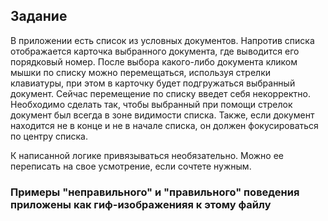 ## Задание

В приложении есть список из условных документов. Напротив списка отображается карточка выбранного документа, где выводится его порядковый номер.
После выбора какого-либо документа кликом мышки по списку можно перемещаться, используя стрелки клавиатуры, при этом в карточку будет подгружаться выбранный документ. Сейчас перемещение по списку введет себя некорректно. Необходимо сделать так, чтобы выбранный при помощи стрелок документ был всегда в зоне видимости списка. Также, если документ находится не в конце и не в начале списка, он должен фокусироваться по центру списка.

К написанной логике привязываться необязательно. Можно ее переписать на свое усмотрение, если сочтете нужным.

### Примеры "неправильного" и "правильного" поведения приложены как гиф-изображенияя к этому файлу
